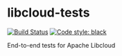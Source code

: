 # libcloud-tests

[![Build Status](https://clewolff.visualstudio.com/libcloud-tests/_apis/build/status/c-w.libcloud-tests?branchName=master)](https://clewolff.visualstudio.com/libcloud-tests/_build/latest?definitionId=4&branchName=master)
[![Code style: black](https://img.shields.io/badge/code%20style-black-000000.svg)](https://github.com/python/black)

End-to-end tests for Apache Libcloud
